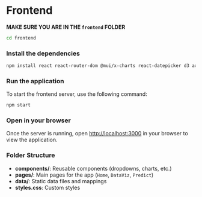 
# Frontend

**MAKE SURE YOU ARE IN THE `frontend` FOLDER**

```bash
cd frontend
```

### Install the dependencies
```bash
npm install react react-router-dom @mui/x-charts react-datepicker d3 axios papaparse
```

### Run the application
To start the frontend server, use the following command:

```bash
npm start
```

### Open in your browser
Once the server is running, open [http://localhost:3000](http://localhost:3000) in your browser to view the application.

### Folder Structure
- **components/**: Reusable components (dropdowns, charts, etc.)
- **pages/**: Main pages for the app (`Home`, `DataViz`, `Predict`)
- **data/**: Static data files and mappings
- **styles.css**: Custom styles
